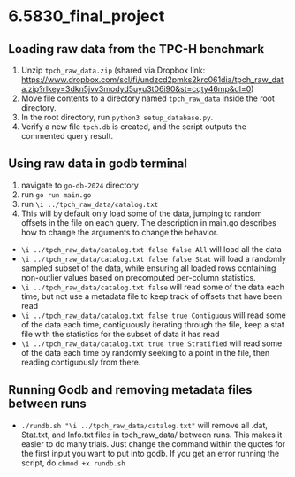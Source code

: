 # 6.5830_final_project

## Loading raw data from the TPC-H benchmark

1. Unzip `tpch_raw_data.zip` (shared via Dropbox link:
   https://www.dropbox.com/scl/fi/undzcd2pmks2krc061dia/tpch_raw_data.zip?rlkey=3dkn5jvv3modyd5uyu3t06i90&st=cqty46mp&dl=0)
2. Move file contents to a directory named `tpch_raw_data` inside the root
   directory.
3. In the root directory, run `python3 setup_database.py`.
4. Verify a new file `tpch.db` is created, and the script outputs the commented
   query result.

## Using raw data in godb terminal

1. navigate to `go-db-2024` directory
2. run `go run main.go`
3. run `\i ../tpch_raw_data/catalog.txt`
4. This will by default only load some of the data, jumping to random offsets in
   the file on each query. The description in main.go describes how to change the
   arguments to change the behavior.

- `\i ../tpch_raw_data/catalog.txt false false All` will load all the data
- `\i ../tpch_raw_data/catalog.txt false false Stat` will load a randomly sampled
  subset of the data, while ensuring all loaded rows containing non-outlier values
  based on precomputed per-column statistics.
- `\i ../tpch_raw_data/catalog.txt false` will read some of the data each time,
  but not use a metadata file to keep track of offsets that have been read
- `\i ../tpch_raw_data/catalog.txt false true Contiguous` will read some of the data each time, contiguously iterating through the file,
  keep a stat file with the statistics for the subset of data it has read
- `\i ../tpch_raw_data/catalog.txt true true Stratified` will read some of the data each time by randomly seeking to a point in the file, then reading contiguously from there.

## Running Godb and removing metadata files between runs

- `./rundb.sh "\i ../tpch_raw_data/catalog.txt"` will remove all .dat, Stat.txt, and Info.txt files in tpch_raw_data/ between runs. This makes it easier to do many trials. Just change the command within the quotes for the first input you want to put into godb. If you get an error running the script, do `chmod +x rundb.sh`
